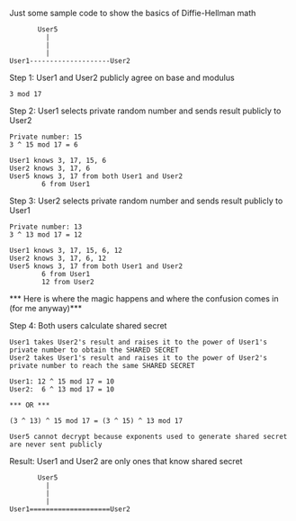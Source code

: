 Just some sample code to show the basics of Diffie-Hellman math

		   User5
		     |
		     |
		     |
	User1--------------------User2
	
Step 1: User1 and User2 publicly agree on base and modulus

	3 mod 17
		
Step 2: User1 selects private random number and sends result publicly to User2
	
	Private number: 15
	3 ^ 15 mod 17 = 6
	
	User1 knows 3, 17, 15, 6
	User2 knows 3, 17, 6
	User5 knows 3, 17 from both User1 and User2
			6 from User1
		
Step 3: User2 selects private random number and sends result publicly to User1
		
	Private number: 13
	3 ^ 13 mod 17 = 12
		
	User1 knows 3, 17, 15, 6, 12
	User2 knows 3, 17, 6, 12
	User5 knows 3, 17 from both User1 and User2
			6 from User1
			12 from User2
		
*** Here is where the magic happens and where the confusion comes in (for me anyway)***
		
Step 4: Both users calculate shared secret

	User1 takes User2's result and raises it to the power of User1's private number	to obtain the SHARED SECRET
	User2 takes User1's result and raises it to the power of User2's private number to reach the same SHARED SECRET
		
	User1: 12 ^ 15 mod 17 = 10
	User2:  6 ^ 13 mod 17 = 10
	
	*** OR ***
	
	(3 ^ 13) ^ 15 mod 17 = (3 ^ 15) ^ 13 mod 17
		
	User5 cannot decrypt because exponents used to generate shared secret are never sent publicly 
		
Result: User1 and User2 are only ones that know shared secret

	   	   User5
		     |
		     |
		     |
	User1====================User2
	
